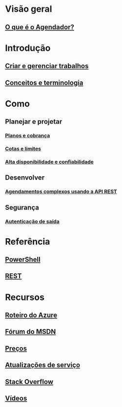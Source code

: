 

# Visão geral
## [O que é o Agendador?](scheduler-intro.md)

# Introdução
## [Criar e gerenciar trabalhos](scheduler-get-started-portal.md)
## [Conceitos e terminologia](scheduler-concepts-terms.md)

# Como
## Planejar e projetar
### [Planos e cobrança](scheduler-plans-billing.md)
### [Cotas e limites](scheduler-limits-defaults-errors.md)
### [Alta disponibilidade e confiabilidade](scheduler-high-availability-reliability.md)

## Desenvolver
### [Agendamentos complexos usando a API REST](scheduler-advanced-complexity.md)


## Segurança
### [Autenticação de saída](scheduler-outbound-authentication.md)

# Referência
## [PowerShell](/powershell/module/azurerm.scheduler)
## [REST](/rest/api/scheduler)

# Recursos
## [Roteiro do Azure](https://azure.microsoft.com/roadmap/?category=monitoring-management)
## [Fórum do MSDN](https://social.msdn.microsoft.com/Forums/home?forum=azurescheduler)
## [Preços](https://azure.microsoft.com/pricing/details/scheduler/)
## [Atualizações de serviço](https://azure.microsoft.com/updates/?product=scheduler)
## [Stack Overflow](http://stackoverflow.com/questions/tagged/azure-scheduler)
## [Vídeos](https://azure.microsoft.com/documentation/videos/index/?services=scheduler)



